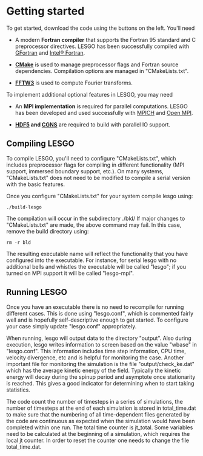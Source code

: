 # Getting started

To get started, download the code using the buttons on the left. You'll need

* A modern **Fortran compiler** that supports the Fortran 95 standard and C 
preprocessor directives. LESGO has been successfully compiled with 
[GFortran](https://gcc.gnu.org/fortran/) and 
[Intel&reg; Fortran](https://software.intel.com/en-us/fortran-compilers).

* **[CMake](https://cmake.org/)** is used to manage preprocessor flags and 
Fortran source dependencies. Compilation options are managed in "CMakeLists.txt".

* **[FFTW3](http://www.fftw.org/)** is used to compute Fourier transforms.

To implement additional optional features in LESGO, you may need 

* An **MPI implementation** is required for parallel computations. LESGO has 
been developed and used successfully with [MPICH](http://www.mpich.org/) and 
[Open MPI](https://www.open-mpi.org/).

* **[HDF5](https://support.hdfgroup.org/HDF5/) and 
[CGNS](http://cgns.github.io/)** are required to build with parallel IO support.

## Compiling LESGO 
To compile LESGO, you'll need to configure "CMakeLists.txt", which includes 
preprocessor flags for compiling in different functionality (MPI support,
immersed boundary support, etc.). On many systems, "CMakeLists.txt" does not 
need to be modified to compile a serial version with the basic features. 

Once you configure "CMakeLists.txt" for your system compile lesgo using:

    ./build-lesgo

The compilation will occur in the subdirectory ./bld/ If major changes to 
"CMakeLists.txt" are made, the above command may fail. In this case, remove
the build directory using:

    rm -r bld

The resulting executable name will reflect the functionality that you have
configured into the executable. For instance, for serial lesgo with no additional
bells and whistles the executable will be called "lesgo"; if you turned on MPI
support it will be called "lesgo-mpi".

## Running LESGO
Once you have an executable there is no need to recompile for running different 
cases. This is done using "lesgo.conf", which is commented fairly well and is
hopefully self-descriptive enough to get started. To configure your case simply 
update "lesgo.conf" appropriately.

When running, lesgo will output data to the directory "output". Also during
execution, lesgo writes information to screen based on the value "wbase" in
"lesgo.conf". This information includes time step information, CPU time,
velocity divergence, etc and is helpful for monitoring the case. Another
important file for monitoring the simulation is the file "output/check_ke.dat"
which has the average kinetic energy of the field. Typically the kinetic energy
will decay during the spinup period and asymptote once stationarity is
reached. This gives a good indicator for determining when to start taking
statistics.

The code count the number of timesteps in a series of simulations, the number of 
timesteps at the end of each simulation is stored in total_time.dat to make sure 
that the numbering of all time-dependent files generated by the code are 
continuous as expected when the simulation would have been completed within one 
run. The total time counter is jt_total. Some variables need to be calculated at
the beginning of a simulation, which requires the local jt counter. In order to 
reset the counter one needs to change the file total_time.dat.